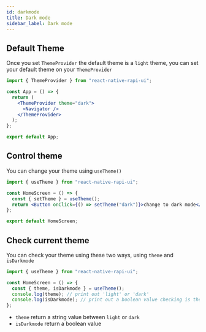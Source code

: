 ```yaml
---
id: darkmode
title: Dark mode
sidebar_label: Dark mode
---
```


## Default Theme

Once you set `ThemeProvider` the default theme is a `light` theme, you can set your default theme on your `ThemeProvider`

```jsx
import { ThemeProvider } from "react-native-rapi-ui";

const App = () => {
  return (
    <ThemeProvider theme="dark">
      <Navigator />
    </ThemeProvider>
  );
};

export default App;
```

## Control theme

You can change your theme using `useTheme()`

```jsx
import { useTheme } from "react-native-rapi-ui";

const HomeScreen = () => {
  const { setTheme } = useTheme();
  return <Button onClick={() => setTheme("dark")}>change to dark mode</Button>;
};

export default HomeScreen;
```

## Check current theme

You can check your theme using these two ways, using `theme` and `isDarkmode`

```jsx
import { useTheme } from "react-native-rapi-ui";

const HomeScreen = () => {
  const { theme, isDarkmode } = useTheme();
  console.log(theme); // print out 'light' or 'dark'
  console.log(isDarkmode); // print out a boolean value checking is the current theme is 'dark' or not
};
```

- `theme` return a string value between `light` or `dark`
- `isDarkmode` return a boolean value
